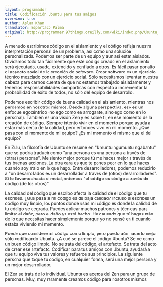 ```yaml
---
layout: programador
title: Codificación Ubuntu para tus amigos
overview: true
author: Aslam Khan
translator: Espartaco Palma
original: http://programmer.97things.oreilly.com/wiki/index.php/Ubuntu_Coding_for_Your_Friends
---
```


A menudo escribimos código en el aislamiento y el código refleja nuestra
interpretación personal de un problema, así como una solución personalizada.
Podemos ser parte de un equipo y aun así estar aislados. Olvidamos todo tan
fácilmente que este código creado en el aislamiento será ejecutado, usado,
extendido y confiado a otros. Es fácil pasar por alto el aspecto social de la
creación de software. Crear software es un ejercicio técnico mezclado con un
ejercicio social. Sólo necesitamos levantar nuestra cabeza para darnos cuenta
de que no estamos trabajado aisladamente y tenemos responsabilidades
compartidas con respecto a incrementar la probabilidad de éxito de todos, no
sólo del equipo de desarrollo.

Podemos escribir código de buena calidad en el aislamiento, mientras nos
perdemos en nosotros mismos. Desde alguna perspectiva, eso es un enfoque
egocéntrico (no ego como en arrogante, sino ego como en lo personal). También
es una visión Zen y es sobre ti, en ese momento de la creación de código.
Siempre intento vivir en el momento porque ayuda a estar más cerca de la
calidad, pero entonces vivo en mi momento. ¿Qué pasa con el momento de mi
equipo? ¿Es mi momento el mismo que el del equipo?

En Zulu, la filosofía de Ubuntu se resume en "Umuntu ngumuntu ngabantu" que se
podría traducir como "una persona es una persona a través de (otras) personas".
Me siento mejor porque tú me haces mejor a través de tus buenas acciones. La
otra cara es que te pones peor en lo que haces cuando soy malo en lo que hago.
Entre desarrolladores, podemos reducirlo a "un desarrollados es un
desarrollador a través de (otros) desarrolladores". Si lo llevamos hasta el
metal, entonces "el código es código a través de código (de los otros)".

La calidad del código que escribo afecta la calidad de el código que tu
escribes. ¿Qué pasa si mi código es de baja calidad? Incluso si escribes un
código muy limpio, los puntos donde usas mi código es donde la calidad de tu
código se degrada. Puedes aplicar muchos patrones y técnicas para limitar el
daño, pero el daño ya está hecho. He causado que tú hagas más de lo que
necesitas hacer simplemente porque yo no pensé en ti cuando estaba viviendo
mi momento.

Puede que considere mi código como limpio, pero puedo aún hacerlo mejor sólo
codificando Ubuntu. ¿A qué se parece el código Ubuntu? Se ve como un buen
código limpio. No se trata del código, el artefacto. Se trata del acto de
crear ese artefacto. Codificar para tus amigos con Ubuntu, ayudará a que tu
equipo viva tus valores y refuerce sus principios. La siguiente persona que
toque tu código, en cualquier forma, será una mejor persona y un mejor
desarrollador.

El Zen se trata de lo individual. Ubuntu es acerca del Zen para un grupo de
personas. Muy, muy raramente creamos código para nosotros mismos.

